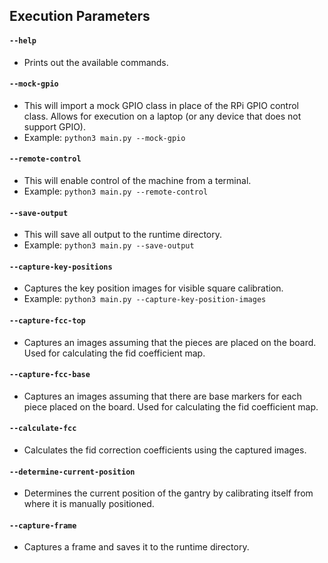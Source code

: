 ## Execution Parameters

#### `--help`
* Prints out the available commands.

#### `--mock-gpio`
* This will import a mock GPIO class in place of the RPi GPIO control class. Allows for execution on a laptop (or any device that does not support GPIO).
* Example: `python3 main.py --mock-gpio`

#### `--remote-control`
* This will enable control of the machine from a terminal.
* Example: `python3 main.py --remote-control`

#### `--save-output`
* This will save all output to the runtime directory.
* Example: `python3 main.py --save-output`

#### `--capture-key-positions`
* Captures the key position images for visible square calibration.
* Example: `python3 main.py --capture-key-position-images`

#### `--capture-fcc-top`
* Captures an images assuming that the pieces are placed on the board. Used for calculating the fid coefficient map.

#### `--capture-fcc-base`
* Captures an images assuming that there are base markers for each piece placed on the board. Used for calculating the fid coefficient map.

#### `--calculate-fcc`
* Calculates the fid correction coefficients using the captured images.

#### `--determine-current-position`
* Determines the current position of the gantry by calibrating itself from where it is manually positioned.

#### `--capture-frame`
* Captures a frame and saves it to the runtime directory.